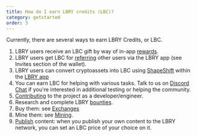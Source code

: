 ```yaml
---
title: How do I earn LBRY credits (LBC)?
category: getstarted
order: 3
---
```


Currently, there are several ways to earn LBRY Credits, or LBC.

1. LBRY users receive an LBC gift by way of in-app [rewards](https://lbry.io/faq/rewards).
1. LBRY users get LBC for [referring](https://lbry.io/faq/referrals) other users via the LBRY app (see Invites section of the wallet).
1. LBRY users can convert cryptoassets into LBC using [ShapeShift](https://lbry.io/faq/shapeshift) within the [LBRY app](https://lbry.io/get?auto=1)
1. You can earn LBC for helping with various tasks. Talk to us on [Discord Chat](https://chat.lbry.io/) if
   you're interested in additional testing or helping the community. 
1. [Contributing](https://lbry.tech/contribute) to the project as a developer/engineer.
1. Research and complete LBRY [bounties](https://lbry.io/bounty).
1. Buy them: see [Exchanges](/faq/exchanges)
1. Mine them: see [Mining](/faq/mining-credits). 
1. [Publish](https://lbry.io/faq/how-to-publish) content: when you publish your own content to the LBRY network, you can set an LBC price of your choice on it.

